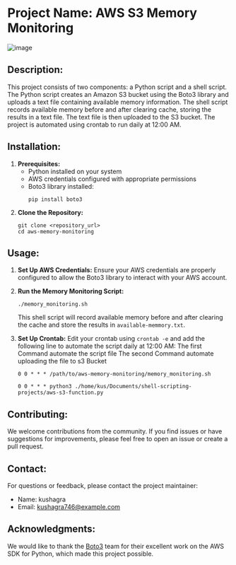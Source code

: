 # Project Name: AWS S3 Memory Monitoring

![image](https://app.eraser.io/workspace/ubEdoBw2qrzpGaJlDyeH?origin=share&elements=mih5-bGQ4S_AR1jxmjmgeg)

## Description:
This project consists of two components: a Python script and a shell script. The Python script creates an Amazon S3 bucket using the Boto3 library and uploads a text file containing available memory information. The shell script records available memory before and after clearing cache, storing the results in a text file. The text file is then uploaded to the S3 bucket. The project is automated using crontab to run daily at 12:00 AM.

## Installation:
1. **Prerequisites:**
   - Python installed on your system
   - AWS credentials configured with appropriate permissions
   - Boto3 library installed:
     ```
     pip install boto3
     ```
2. **Clone the Repository:**
   ```
   git clone <repository_url>
   cd aws-memory-monitoring
   ```

## Usage:
1. **Set Up AWS Credentials:**
   Ensure your AWS credentials are properly configured to allow the Boto3 library to interact with your AWS account.

2. **Run the Memory Monitoring Script:**
   ```
   ./memory_monitoring.sh
   ```
   This shell script will record available memory before and after clearing the cache and store the results in `available-memmory.txt`.

3. **Set Up Crontab:**
   Edit your crontab using `crontab -e` and add the following line to automate the script daily at 12:00 AM: 
   The first Command automate the script file 
   The second Command automate uploading the file to s3 Bucket 
   ```
   0 0 * * * /path/to/aws-memory-monitoring/memory_monitoring.sh

   0 0 * * * python3 ./home/kus/Documents/shell-scripting-projects/aws-s3-function.py

   ```

## Contributing:
We welcome contributions from the community. If you find issues or have suggestions for improvements, please feel free to open an issue or create a pull request.

## Contact:
For questions or feedback, please contact the project maintainer:
- Name: kushagra
- Email: kushagra746@example.com

## Acknowledgments:
We would like to thank the [Boto3](https://boto3.amazonaws.com/v1/documentation/api/latest/index.html?id) team for their excellent work on the AWS SDK for Python, which made this project possible.


